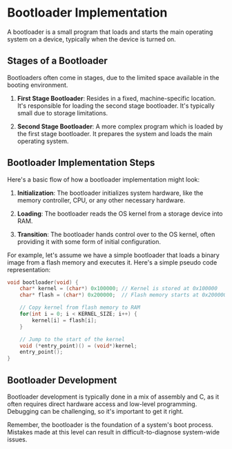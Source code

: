 # Bootloader Implementation

A bootloader is a small program that loads and starts the main operating system on a device, typically when the device is turned on.

## Stages of a Bootloader

Bootloaders often come in stages, due to the limited space available in the booting environment.

1. **First Stage Bootloader**: Resides in a fixed, machine-specific location. It's responsible for loading the second stage bootloader. It's typically small due to storage limitations.

2. **Second Stage Bootloader**: A more complex program which is loaded by the first stage bootloader. It prepares the system and loads the main operating system.

## Bootloader Implementation Steps

Here's a basic flow of how a bootloader implementation might look:

1. **Initialization**: The bootloader initializes system hardware, like the memory controller, CPU, or any other necessary hardware.

2. **Loading**: The bootloader reads the OS kernel from a storage device into RAM.

3. **Transition**: The bootloader hands control over to the OS kernel, often providing it with some form of initial configuration.

For example, let's assume we have a simple bootloader that loads a binary image from a flash memory and executes it. Here's a simple pseudo code representation:

```c
void bootloader(void) {
    char* kernel = (char*) 0x100000; // Kernel is stored at 0x100000
    char* flash = (char*) 0x200000;  // Flash memory starts at 0x200000

    // Copy kernel from flash memory to RAM
    for(int i = 0; i < KERNEL_SIZE; i++) {
        kernel[i] = flash[i];
    }

    // Jump to the start of the kernel
    void (*entry_point)() = (void*)kernel;
    entry_point();
}
```

## Bootloader Development

Bootloader development is typically done in a mix of assembly and C, as it often requires direct hardware access and low-level programming. Debugging can be challenging, so it's important to get it right.

Remember, the bootloader is the foundation of a system's boot process. Mistakes made at this level can result in difficult-to-diagnose system-wide issues.
